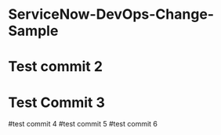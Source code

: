 # ServiceNow-DevOps-Change-Sample
# Test commit 2
# Test Commit 3 
#test commit 4
#test commit 5
#test commit 6
